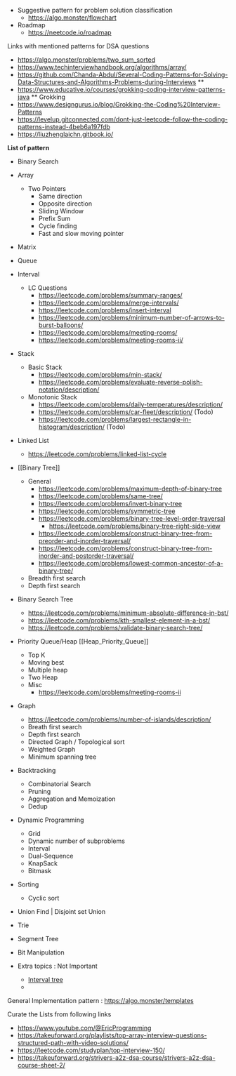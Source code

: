 * Suggestive pattern for problem solution classification 
	* https://algo.monster/flowchart
* Roadmap
	* https://neetcode.io/roadmap





Links with mentioned patterns for DSA questions
* https://algo.monster/problems/two_sum_sorted
* https://www.techinterviewhandbook.org/algorithms/array/
* https://github.com/Chanda-Abdul/Several-Coding-Patterns-for-Solving-Data-Structures-and-Algorithms-Problems-during-Interviews ** 
* https://www.educative.io/courses/grokking-coding-interview-patterns-java ** Grokking
* https://www.designgurus.io/blog/Grokking-the-Coding%20Interview-Patterns
* https://levelup.gitconnected.com/dont-just-leetcode-follow-the-coding-patterns-instead-4beb6a197fdb
* https://liuzhenglaichn.gitbook.io/




**List of pattern**
* Binary Search
* Array
	* Two Pointers
		* Same direction
		* Opposite direction
		* Sliding Window
		* Prefix Sum
		* Cycle finding
		* Fast and slow moving pointer
* Matrix
* Queue
* Interval
	* LC Questions
		* https://leetcode.com/problems/summary-ranges/
		* https://leetcode.com/problems/merge-intervals/
		* https://leetcode.com/problems/insert-interval
		* https://leetcode.com/problems/minimum-number-of-arrows-to-burst-balloons/
		* https://leetcode.com/problems/meeting-rooms/
		* https://leetcode.com/problems/meeting-rooms-ii/
* Stack
	* Basic Stack
		* https://leetcode.com/problems/min-stack/
		* https://leetcode.com/problems/evaluate-reverse-polish-notation/description/
	* Monotonic Stack
		* https://leetcode.com/problems/daily-temperatures/description/
		* https://leetcode.com/problems/car-fleet/description/  (Todo)
		* https://leetcode.com/problems/largest-rectangle-in-histogram/description/ (Todo)
* Linked List
	* https://leetcode.com/problems/linked-list-cycle
* [[Binary Tree]]
	* General
		* https://leetcode.com/problems/maximum-depth-of-binary-tree
		* https://leetcode.com/problems/same-tree/
		* https://leetcode.com/problems/invert-binary-tree
		* https://leetcode.com/problems/symmetric-tree
		* https://leetcode.com/problems/binary-tree-level-order-traversal
			* https://leetcode.com/problems/binary-tree-right-side-view
		* https://leetcode.com/problems/construct-binary-tree-from-preorder-and-inorder-traversal/
		* https://leetcode.com/problems/construct-binary-tree-from-inorder-and-postorder-traversal/
		* https://leetcode.com/problems/lowest-common-ancestor-of-a-binary-tree/
	* Breadth first search
	* Depth first search
* Binary Search Tree
	* https://leetcode.com/problems/minimum-absolute-difference-in-bst/
	* https://leetcode.com/problems/kth-smallest-element-in-a-bst/
	* https://leetcode.com/problems/validate-binary-search-tree/
* Priority Queue/Heap [[Heap_Priority_Queue]]
	* Top K
	* Moving best
	* Multiple heap
	* Two Heap
	* Misc
		* https://leetcode.com/problems/meeting-rooms-ii
* Graph
	* https://leetcode.com/problems/number-of-islands/description/
	* Breath first search
	* Depth first search
	* Directed Graph / Topological sort
	* Weighted Graph
	* Minimum spanning tree
* Backtracking
	* Combinatorial Search
	* Pruning
	* Aggregation and Memoization
	* Dedup
* Dynamic Programming
	* Grid
	* Dynamic number of subproblems
	* Interval
	* Dual-Sequence
	* KnapSack
	* Bitmask
* Sorting
	* Cyclic sort
* Union Find | Disjoint set Union
* Trie
* Segment Tree
* Bit Manipulation

* Extra topics : Not Important 
	* [Interval tree](https://www.geeksforgeeks.org/interval-tree/)
	* 



General Implementation pattern : https://algo.monster/templates



Curate the Lists from following links
* https://www.youtube.com/@EricProgramming
* https://takeuforward.org/playlists/top-array-interview-questions-structured-path-with-video-solutions/
* https://leetcode.com/studyplan/top-interview-150/
* https://takeuforward.org/strivers-a2z-dsa-course/strivers-a2z-dsa-course-sheet-2/